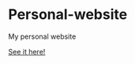 # Personal-website
My personal website

[See it here!](https://parjanya-kumar-arya-github.github.io/Personal-website/)
